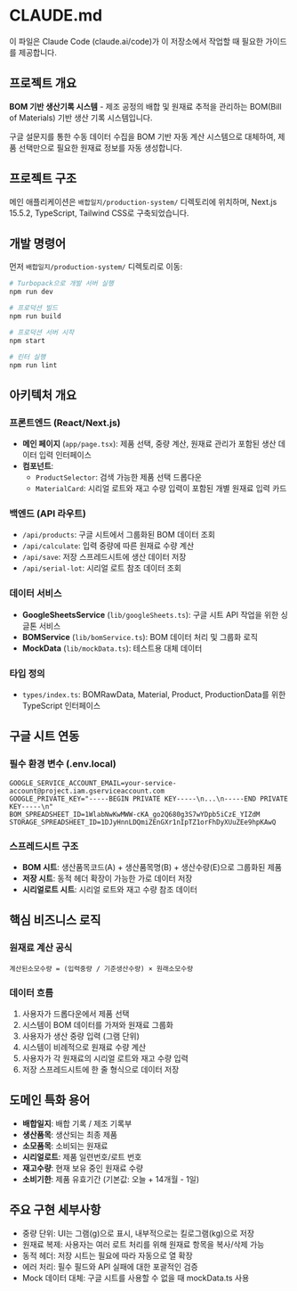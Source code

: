 # CLAUDE.md

이 파일은 Claude Code (claude.ai/code)가 이 저장소에서 작업할 때 필요한 가이드를 제공합니다.

## 프로젝트 개요

**BOM 기반 생산기록 시스템** - 제조 공정의 배합 및 원재료 추적을 관리하는 BOM(Bill of Materials) 기반 생산 기록 시스템입니다.

구글 설문지를 통한 수동 데이터 수집을 BOM 기반 자동 계산 시스템으로 대체하여, 제품 선택만으로 필요한 원재료 정보를 자동 생성합니다.

## 프로젝트 구조

메인 애플리케이션은 `배합일지/production-system/` 디렉토리에 위치하며, Next.js 15.5.2, TypeScript, Tailwind CSS로 구축되었습니다.

## 개발 명령어

먼저 `배합일지/production-system/` 디렉토리로 이동:

```bash
# Turbopack으로 개발 서버 실행
npm run dev

# 프로덕션 빌드
npm run build

# 프로덕션 서버 시작
npm start

# 린터 실행
npm run lint
```

## 아키텍처 개요

### 프론트엔드 (React/Next.js)
- **메인 페이지** (`app/page.tsx`): 제품 선택, 중량 계산, 원재료 관리가 포함된 생산 데이터 입력 인터페이스
- **컴포넌트**:
  - `ProductSelector`: 검색 가능한 제품 선택 드롭다운
  - `MaterialCard`: 시리얼 로트와 재고 수량 입력이 포함된 개별 원재료 입력 카드

### 백엔드 (API 라우트)
- `/api/products`: 구글 시트에서 그룹화된 BOM 데이터 조회
- `/api/calculate`: 입력 중량에 따른 원재료 수량 계산
- `/api/save`: 저장 스프레드시트에 생산 데이터 저장
- `/api/serial-lot`: 시리얼 로트 참조 데이터 조회

### 데이터 서비스
- **GoogleSheetsService** (`lib/googleSheets.ts`): 구글 시트 API 작업을 위한 싱글톤 서비스
- **BOMService** (`lib/bomService.ts`): BOM 데이터 처리 및 그룹화 로직
- **MockData** (`lib/mockData.ts`): 테스트용 대체 데이터

### 타입 정의
- `types/index.ts`: BOMRawData, Material, Product, ProductionData를 위한 TypeScript 인터페이스

## 구글 시트 연동

### 필수 환경 변수 (.env.local)
```
GOOGLE_SERVICE_ACCOUNT_EMAIL=your-service-account@project.iam.gserviceaccount.com
GOOGLE_PRIVATE_KEY="-----BEGIN PRIVATE KEY-----\n...\n-----END PRIVATE KEY-----\n"
BOM_SPREADSHEET_ID=1WlabNwKwMWW-cKA_go2Q680g3S7wYDpb5iCzE_YIZdM
STORAGE_SPREADSHEET_ID=1DJyHnnLDQmiZEnGXr1nIpTZ1orFhDyXUuZEe9hpKAwQ
```

### 스프레드시트 구조
- **BOM 시트**: 생산품목코드(A) + 생산품목명(B) + 생산수량(E)으로 그룹화된 제품
- **저장 시트**: 동적 헤더 확장이 가능한 가로 데이터 저장
- **시리얼로트 시트**: 시리얼 로트와 재고 수량 참조 데이터

## 핵심 비즈니스 로직

### 원재료 계산 공식
```
계산된소모수량 = (입력중량 / 기준생산수량) × 원래소모수량
```

### 데이터 흐름
1. 사용자가 드롭다운에서 제품 선택
2. 시스템이 BOM 데이터를 가져와 원재료 그룹화
3. 사용자가 생산 중량 입력 (그램 단위)
4. 시스템이 비례적으로 원재료 수량 계산
5. 사용자가 각 원재료의 시리얼 로트와 재고 수량 입력
6. 저장 스프레드시트에 한 줄 형식으로 데이터 저장

## 도메인 특화 용어

- **배합일지**: 배합 기록 / 제조 기록부
- **생산품목**: 생산되는 최종 제품
- **소모품목**: 소비되는 원재료
- **시리얼로트**: 제품 일련번호/로트 번호
- **재고수량**: 현재 보유 중인 원재료 수량
- **소비기한**: 제품 유효기간 (기본값: 오늘 + 14개월 - 1일)

## 주요 구현 세부사항

- 중량 단위: UI는 그램(g)으로 표시, 내부적으로는 킬로그램(kg)으로 저장
- 원재료 복제: 사용자는 여러 로트 처리를 위해 원재료 항목을 복사/삭제 가능
- 동적 헤더: 저장 시트는 필요에 따라 자동으로 열 확장
- 에러 처리: 필수 필드와 API 실패에 대한 포괄적인 검증
- Mock 데이터 대체: 구글 시트를 사용할 수 없을 때 mockData.ts 사용